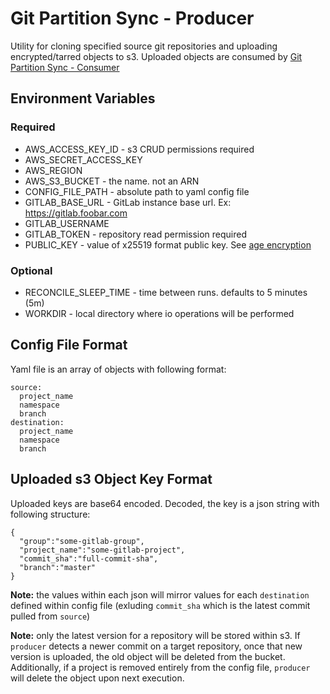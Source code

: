 # Git Partition Sync - Producer
Utility for cloning specified source git repositories and uploading encrypted/tarred objects to s3. Uploaded objects are consumed by [Git Partition Sync - Consumer](https://github.com/dwelch0/git-partition-sync/consumer)

## Environment Variables

### Required
* AWS_ACCESS_KEY_ID - s3 CRUD permissions required
* AWS_SECRET_ACCESS_KEY
* AWS_REGION
* AWS_S3_BUCKET - the name. not an ARN
* CONFIG_FILE_PATH - absolute path to yaml config file 
* GITLAB_BASE_URL - GitLab instance base url. Ex: https://gitlab.foobar.com
* GITLAB_USERNAME
* GITLAB_TOKEN - repository read permission required
* PUBLIC_KEY - value of x25519 format public key. See [age encryption](https://github.com/FiloSottile/age#readme)

### Optional
* RECONCILE_SLEEP_TIME - time between runs. defaults to 5 minutes (5m)
* WORKDIR - local directory where io operations will be performed

## Config File Format
Yaml file is an array of objects with following format:

```
source: 
  project_name
  namespace
  branch
destination:
  project_name
  namespace
  branch
```

## Uploaded s3 Object Key Format
Uploaded keys are base64 encoded. Decoded, the key is a json string with following structure:
```
{
  "group":"some-gitlab-group",
  "project_name":"some-gitlab-project",
  "commit_sha":"full-commit-sha",
  "branch":"master"
}
```
**Note:** the values within each json will mirror values for each `destination` defined within config file (exluding `commit_sha` which is the latest commit pulled from `source`)

**Note:** only the latest version for a repository will be stored within s3. If `producer` detects a newer commit on a target repository, once that new version is uploaded, the old object will be deleted from the bucket. Additionally, if a project is removed entirely from the config file, `producer` will delete the object upon next execution.